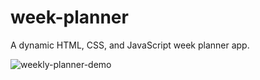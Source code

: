 # week-planner

A dynamic HTML, CSS, and JavaScript week planner app.


![weekly-planner-demo](https://github.com/Youssef-Najjarine/week-planner/assets/71291742/6af9ce30-3a01-4dd2-8507-e5768c957a6d.gif)
